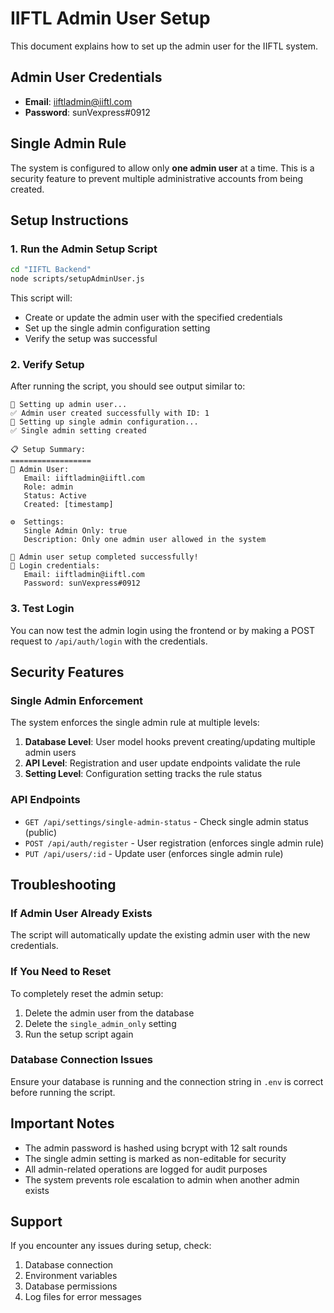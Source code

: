 # IIFTL Admin User Setup

This document explains how to set up the admin user for the IIFTL system.

## Admin User Credentials

- **Email**: iiftladmin@iiftl.com
- **Password**: sunVexpress#0912

## Single Admin Rule

The system is configured to allow only **one admin user** at a time. This is a security feature to prevent multiple administrative accounts from being created.

## Setup Instructions

### 1. Run the Admin Setup Script

```bash
cd "IIFTL Backend"
node scripts/setupAdminUser.js
```

This script will:
- Create or update the admin user with the specified credentials
- Set up the single admin configuration setting
- Verify the setup was successful

### 2. Verify Setup

After running the script, you should see output similar to:

```
🔧 Setting up admin user...
✅ Admin user created successfully with ID: 1
🔧 Setting up single admin configuration...
✅ Single admin setting created

📋 Setup Summary:
==================
👤 Admin User:
   Email: iiftladmin@iiftl.com
   Role: admin
   Status: Active
   Created: [timestamp]

⚙️  Settings:
   Single Admin Only: true
   Description: Only one admin user allowed in the system

🎉 Admin user setup completed successfully!
🔐 Login credentials:
   Email: iiftladmin@iiftl.com
   Password: sunVexpress#0912
```

### 3. Test Login

You can now test the admin login using the frontend or by making a POST request to `/api/auth/login` with the credentials.

## Security Features

### Single Admin Enforcement

The system enforces the single admin rule at multiple levels:

1. **Database Level**: User model hooks prevent creating/updating multiple admin users
2. **API Level**: Registration and user update endpoints validate the rule
3. **Setting Level**: Configuration setting tracks the rule status

### API Endpoints

- `GET /api/settings/single-admin-status` - Check single admin status (public)
- `POST /api/auth/register` - User registration (enforces single admin rule)
- `PUT /api/users/:id` - Update user (enforces single admin rule)

## Troubleshooting

### If Admin User Already Exists

The script will automatically update the existing admin user with the new credentials.

### If You Need to Reset

To completely reset the admin setup:

1. Delete the admin user from the database
2. Delete the `single_admin_only` setting
3. Run the setup script again

### Database Connection Issues

Ensure your database is running and the connection string in `.env` is correct before running the script.

## Important Notes

- The admin password is hashed using bcrypt with 12 salt rounds
- The single admin setting is marked as non-editable for security
- All admin-related operations are logged for audit purposes
- The system prevents role escalation to admin when another admin exists

## Support

If you encounter any issues during setup, check:
1. Database connection
2. Environment variables
3. Database permissions
4. Log files for error messages 